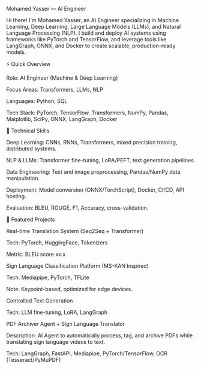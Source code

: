 Mohamed Yasser — AI Engineer

   



Hi there! I'm Mohamed Yasser, an AI Engineer specializing in Machine Learning, Deep Learning, Large Language Models (LLMs), and Natural Language Processing (NLP). I build and deploy AI systems using frameworks like PyTorch and TensorFlow, and leverage tools like LangGraph, ONNX, and Docker to create scalable, production-ready models.

⚡ Quick Overview

Role: AI Engineer (Machine & Deep Learning)

Focus Areas: Transformers, LLMs, NLP

Languages: Python, SQL

Tech Stack: PyTorch, TensorFlow, Transformers, NumPy, Pandas, Matplotlib, SciPy, ONNX, LangGraph, Docker

🧰 Technical Skills

Deep Learning: CNNs, RNNs, Transformers, mixed precision training, distributed systems.

NLP & LLMs: Transformer fine-tuning, LoRA/PEFT, text generation pipelines.

Data Engineering: Text and image preprocessing, Pandas/NumPy data manipulation.

Deployment: Model conversion (ONNX/TorchScript), Docker, CI/CD, API hosting.

Evaluation: BLEU, ROUGE, F1, Accuracy, cross-validation.

🚀 Featured Projects

Real-time Translation System (Seq2Seq + Transformer)

Tech: PyTorch, HuggingFace, Tokenizers

Metric: BLEU score xx.x

Sign Language Classification Platform (MS-KAN Inspired)

Tech: Mediapipe, PyTorch, TFLite

Note: Keypoint-based, optimized for edge devices.

Controlled Text Generation

Tech: LLM fine-tuning, LoRA, LangGraph

PDF Archiver Agent + Sign Language Translator

Description: AI Agent to automatically process, tag, and archive PDFs while translating sign language videos to text.

Tech: LangGraph, FastAPI, Mediapipe, PyTorch/TensorFlow, OCR (Tesseract/PyMuPDF)

